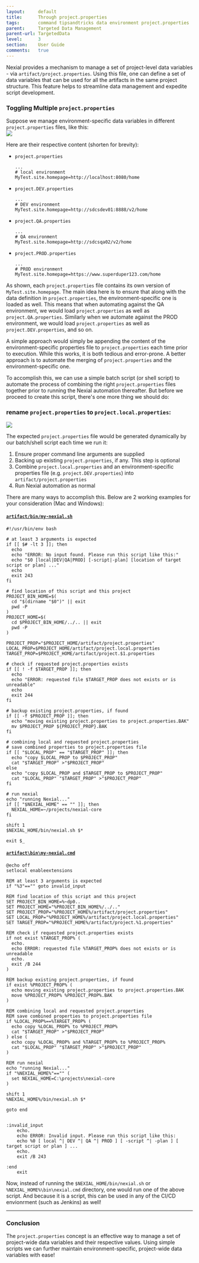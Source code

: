 ```yaml
---
layout:     default
title:      Through project.properties
tags:       command tipsandtricks data environment project.properties
parent:     Targeted Data Management
parent-url: TargetedData
level:      3
section:    User Guide
comments:   true
---
```



Nexial provides a mechanism to manage a set of project-level data variables - via `artifact/project.properties`. Using 
this file, one can define a set of data variables that can be used for all the artifacts in the same project structure. 
This feature helps to streamline data management and expedite script development. 


### Toggling Multiple `project.properties`
Suppose we manage environment-specific data variables in different `project.properties` files, like this:<br/>
![](image/TargetedData_Prop4.png)

Here are their respective content (shorten for brevity):<br/>
- `project.properties`
   ```
   ...
   # local environment
   MyTest.site.homepage=http://localhost:8080/home
   ```

- `project.DEV.properties`
   ```
   ...
   # DEV environment
   MyTest.site.homepage=http://sdcsdev01:8888/v2/home
   ```

- `project.QA.properties`
   ```
   ...
   # QA environment
   MyTest.site.homepage=http://sdcsqa02/v2/home
   ```

- `project.PROD.properties`
   ```
   ...
   # PROD environment
   MyTest.site.homepage=https://www.superduper123.com/home
   ```

As shown, each `project.properties` file contains its own version of `MyTest.site.homepage`. The main idea here is to
ensure that along with the data definition in `project.properties`, the environment-specific one is loaded as well.
This means that when automating against the QA environment, we would load `project.properties` as well as 
`project.QA.properties`. Similarly when we automate against the PROD environment, we would load `project.properties` as
well as `project.DEV.properties`, and so on.

A simple approach would simply be appending the content of the environment-specific properties file to 
`project.properties` each time prior to execution. While this works, it is both tedious and error-prone. A better 
approach is to automate the merging of `project.properties` and the environment-specific one.

To accomplish this, we can use a simple batch script (or shell script) to automate the process of combining the right 
`project.properties` files together prior to running the Nexial automation thereafter. But before we proceed to create 
this script, there's one more thing we should do:

### **rename `project.properties` to `project.local.properties`**:<br/>
![](image/TargetedData_Prop5.png)

The expected `project.properties` file would be generated dynamically by our batch/shell script each time we run it:
1. Ensure proper command line arguments are supplied
2. Backing up existing `project.properties`, if any. This step is optional
3. Combine `project.local.properties` and an environment-specific properties file (e.g. `project.DEV.properties`) into
   `artifact/project.properties`
4. Run Nexial automation as normal

There are many ways to accomplish this. Below are 2 working examples for your consideration (Mac and Windows):

#### [`artifact/bin/my-nexial.sh`](https://github.com/nexiality/tutorials/blob/master/examples/data-management/artifact/bin/my-nexial.sh)
```batch
#!/usr/bin/env bash

# at least 3 arguments is expected
if [[ $# -lt 3 ]]; then
  echo
  echo "ERROR: No input found. Please run this script like this:"
  echo "$0 [local|DEV|QA|PROD] [-script|-plan] [location of target script or plan] ..."
  echo
  exit 243
fi

# find location of this script and this project
PROJECT_BIN_HOME=$(
  cd "$(dirname "$0")" || exit
  pwd -P
)
PROJECT_HOME=$(
  cd $PROJECT_BIN_HOME/../.. || exit
  pwd -P
)

PROJECT_PROP="$PROJECT_HOME/artifact/project.properties"
LOCAL_PROP=$PROJECT_HOME/artifact/project.local.properties
TARGET_PROP=$PROJECT_HOME/artifact/project.$1.properties

# check if requested project.properties exists
if [[ ! -f $TARGET_PROP ]]; then
  echo
  echo "ERROR: requested file $TARGET_PROP does not exists or is unreadable"
  echo
  exit 244
fi

# backup existing project.properties, if found
if [[ -f $PROJECT_PROP ]]; then
  echo "moving existing project.properties to project.properties.BAK"
  mv $PROJECT_PROP ${PROJECT_PROP}.BAK
fi

# combining local and requested project.properties
# save combined properties to project.properties file
if [[ "$LOCAL_PROP" == "$TARGET_PROP" ]]; then
  echo "copy $LOCAL_PROP to $PROJECT_PROP"
  cat "$TARGET_PROP" >"$PROJECT_PROP"
else
  echo "copy $LOCAL_PROP and $TARGET_PROP to $PROJECT_PROP"
  cat "$LOCAL_PROP" "$TARGET_PROP" >"$PROJECT_PROP"
fi

# run nexial
echo "running Nexial..."
if [[ "$NEXIAL_HOME" == "" ]]; then
  NEXIAL_HOME=~/projects/nexial-core
fi

shift 1
$NEXIAL_HOME/bin/nexial.sh $*

exit $_
```

#### [`artifact\bin\my-nexial.cmd`](https://github.com/nexiality/tutorials/blob/master/examples/data-management/artifact/bin/my-nexial.cmd)
```batch
@echo off
setlocal enableextensions

REM at least 3 arguments is expected
if "%3"=="" goto invalid_input

REM find location of this script and this project
SET PROJECT_BIN_HOME=%~dp0..
SET PROJECT_HOME="%PROJECT_BIN_HOME%/../.."
SET PROJECT_PROP="%PROJECT_HOME%/artifact/project.properties"
SET LOCAL_PROP="%PROJECT_HOME%/artifact/project.local.properties"
SET TARGET_PROP="%PROJECT_HOME%/artifact/project.%1.properties"

REM check if requested project.properties exists
if not exist %TARGET_PROP% (
  echo.
  echo ERROR: requested file %TARGET_PROP% does not exists or is unreadable
  echo.
  exit /B 244
)

REM backup existing project.properties, if found
if exist %PROJECT_PROP% (
  echo moving existing project.properties to project.properties.BAK
  move %PROJECT_PROP% %PROJECT_PROP%.BAK
)

REM combining local and requested project.properties
REM save combined properties to project.properties file
if %LOCAL_PROP%==%TARGET_PROP% (
  echo copy %LOCAL_PROP% to %PROJECT_PROP%
  cat "$TARGET_PROP" >"$PROJECT_PROP"
) else (
  echo copy %LOCAL_PROP% and %TARGET_PROP% to %PROJECT_PROP%
  cat "$LOCAL_PROP" "$TARGET_PROP" >"$PROJECT_PROP"
)

REM run nexial
echo "running Nexial..."
if "%NEXIAL_HOME%"=="" (
  set NEXIAL_HOME=C:\projects\nexial-core
)

shift 1
%NEXIAL_HOME%/bin/nexial.sh $*

goto end


:invalid_input
    echo.
    echo ERROR: Invalid input. Please run this script like this:
    echo %0 [ local ^| DEV ^| QA ^| PROD ] [ -script ^| -plan ] [ target script or plan ] ...
    echo.
    exit /B 243

:end
    exit
```

Now, instead of running the `$NEXIAL_HOME/bin/nexial.sh` or `%NEXIAL_HOME%\bin\nexial.cmd` directory, one would run
one of the above script. And because it is a script, this can be used in any of the CI/CD envionrment (such as Jenkins)
as well!

-----

### Conclusion
The `project.properties` concept is an effective way to manage a set of project-wide data variables and their respective
values. Using simple scripts we can further maintain environment-specific, project-wide data variables with ease!
